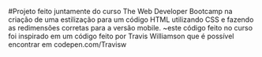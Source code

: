 #Projeto feito juntamente do curso The Web Developer Bootcamp na criação de uma estilização para um código HTML utilizando CSS e fazendo as redimensões corretas para a versão mobile.
~este código feito no curso foi inspirado em um código feito por Travis Williamson que é possível encontrar em codepen.com/Travisw
